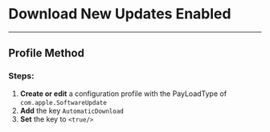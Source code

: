 # Download New Updates Enabled
------------------------------------
## Profile Method
### Steps:

1. **Create or edit** a configuration profile with the PayLoadType of
```com.apple.SoftwareUpdate```
2. **Add** the key ```AutomaticDownload```
3. **Set** the key to ```<true/>```
